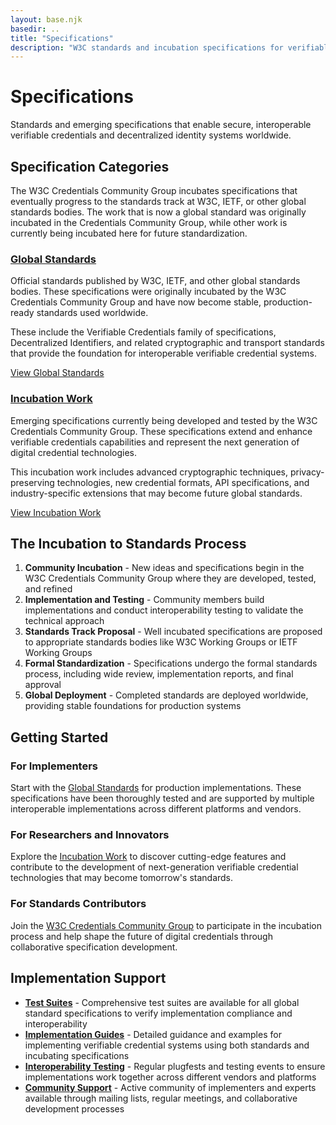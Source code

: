 ```yaml
---
layout: base.njk
basedir: ..
title: "Specifications"
description: "W3C standards and incubation specifications for verifiable credentials and decentralized identity technologies."
---
```


<div class="hero">
  <div class="container">
    <h1>Specifications</h1>
    <p>
Standards and emerging specifications that enable secure, interoperable
verifiable credentials and decentralized identity systems worldwide.
    </p>
  </div>
</div>

<section class="content-section">
  <div class="container">
    <h2 class="section-title">Specification Categories</h2>
    <p class="section-subtitle">
The W3C Credentials Community Group incubates specifications that eventually
progress to the standards track at W3C, IETF, or other global standards
bodies. The work that is now a global standard was originally incubated in
the Credentials Community Group, while other work is currently being
incubated here for future standardization.
    </p>
    <div class="feature-grid">
      <div class="feature-card">
        <h3>
          <a href="{{basedir}}/specifications/standards/">Global Standards</a>
        </h3>
        <p>
Official standards published by W3C, IETF, and other global standards
bodies. These specifications were originally incubated by the W3C
Credentials Community Group and have now become stable, production-ready
standards used worldwide.
        </p>
        <p>
These include the Verifiable Credentials family of
specifications, Decentralized Identifiers, and related cryptographic and
transport standards that provide the foundation for interoperable verifiable
credential systems.
        </p>
        <a href="{{basedir}}/specifications/standards/" class="btn btn-primary">
View Global Standards
        </a>
      </div>
      <div class="feature-card">
        <h3>
          <a href="{{basedir}}/specifications/incubation/">Incubation Work</a>
        </h3>
        <p>
Emerging specifications currently being developed and tested by the W3C
Credentials Community Group. These specifications extend and enhance
verifiable credentials capabilities and represent the next generation of
digital credential technologies.
        </p>
        <p>
This incubation work includes advanced cryptographic techniques,
privacy-preserving technologies, new credential formats, API
specifications, and industry-specific extensions that may become future
global standards.
        </p>
        <a href="{{basedir}}/specifications/incubation/" class="btn btn-primary">
View Incubation Work
        </a>
      </div>
    </div>
  </div>
</section>

<section class="content-section">
  <div class="container">
    <h2 class="section-title">The Incubation to Standards Process</h2>
    <ol>
      <li>
<strong>Community Incubation</strong> - New ideas and specifications begin
in the W3C Credentials Community Group where they are developed, tested,
and refined
      </li>
      <li>
<strong>Implementation and Testing</strong> - Community members build
implementations and conduct interoperability testing to validate the
technical approach
      </li>
      <li>
<strong>Standards Track Proposal</strong> - Well incubated specifications are
proposed to appropriate standards bodies like W3C Working Groups or IETF
Working Groups
      </li>
      <li>
<strong>Formal Standardization</strong> - Specifications undergo the formal
standards process, including wide review, implementation reports, and final
approval
      </li>
      <li>
<strong>Global Deployment</strong> - Completed standards are deployed
worldwide, providing stable foundations for production systems
      </li>
    </ol>
  </div>
</section>

<section class="content-section">
  <div class="container">
    <h2 class="section-title">Getting Started</h2>
    <div class="feature-grid">
      <div class="feature-card">
        <h3>For Implementers</h3>
        <p>
Start with the <a href="{{basedir}}/specifications/standards/">Global Standards</a> for production implementations. These
specifications have been thoroughly tested and are supported by multiple
interoperable implementations across different platforms and vendors.
        </p>
      </div>
      <div class="feature-card">
        <h3>For Researchers and Innovators</h3>
        <p>
Explore the <a href="{{basedir}}/specifications/incubation/">Incubation Work</a> to discover cutting-edge features and contribute
to the development of next-generation verifiable credential technologies
that may become tomorrow's standards.
        </p>
      </div>
      <div class="feature-card">
        <h3>For Standards Contributors</h3>
        <p>
Join the <a href="https://www.w3.org/community/credentials/" target="_blank" rel="noopener noreferrer">W3C Credentials Community Group</a> to participate in the incubation
process and help shape the future of digital credentials through
collaborative specification development.
        </p>
      </div>
    </div>
  </div>
</section>

<section class="content-section">
  <div class="container">
    <h2 class="section-title">Implementation Support</h2>
    <ul>
      <li>
<strong><a href="https://github.com/w3c/vc-test-suite" target="_blank" rel="noopener noreferrer">Test Suites</a></strong> - Comprehensive test suites are available for
all global standard specifications to verify implementation compliance and
interoperability
      </li>
      <li>
<strong><a href="https://w3c.github.io/vc-test-suite/" target="_blank" rel="noopener noreferrer">Implementation Guides</a></strong> - Detailed guidance and examples for
implementing verifiable credential systems using both standards and
incubating specifications
      </li>
      <li>
<strong><a href="https://www.w3.org/community/credentials/" target="_blank" rel="noopener noreferrer">Interoperability Testing</a></strong> - Regular plugfests and testing
events to ensure implementations work together across different vendors and
platforms
      </li>
      <li>
<strong><a href="https://www.w3.org/community/credentials/" target="_blank" rel="noopener noreferrer">Community Support</a></strong> - Active community of implementers and
experts available through mailing lists, regular meetings, and collaborative
development processes
      </li>
    </ul>
  </div>
</section>